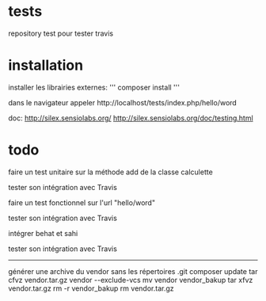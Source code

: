 tests
=====

repository test pour tester travis


installation
=============

installer les librairies externes: ''' composer install '''

dans le navigateur appeler http://localhost/tests/index.php/hello/word

doc:
http://silex.sensiolabs.org/
http://silex.sensiolabs.org/doc/testing.html

todo
====

faire un test unitaire sur la méthode add de la classe calculette

tester son intégration avec Travis



faire un test fonctionnel sur l'url "hello/word"

tester son intégration avec Travis




intégrer behat et sahi

tester son intégration avec Travis


-------------------------------------------------
générer une archive du vendor sans les répertoires .git
composer update
tar cfvz  vendor.tar.gz vendor --exclude-vcs
mv vendor vendor_bakup
tar xfvz vendor.tar.gz
rm -r vendor_bakup
rm vendor.tar.gz

